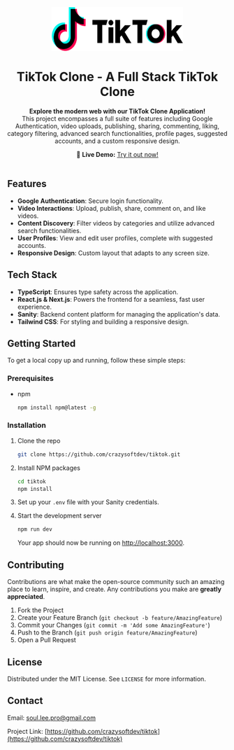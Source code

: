 

<div align="center">
  <a href="https://github.com/crazysoftdev/tiktok">
    <img src="utils/TikTok_logo.webp" alt="TikTok Logo" width="300" height="100" />
  </a>
</div>

<h1 align="center">TikTok Clone - A Full Stack TikTok Clone</h1>

<p align="center">
  <strong>Explore the modern web with our TikTok Clone Application!</strong><br>
  This project encompasses a full suite of features including Google Authentication, video uploads, publishing, sharing, commenting, liking, category filtering, advanced search functionalities, profile pages, suggested accounts, and a custom responsive design.
</p>

<div align="center">
  👋 <strong>Live Demo:</strong> <a href="https://jj-tiktok.vercel.app/">Try it out now!</a>
</div>

<br />

## Features

- **Google Authentication**: Secure login functionality.
- **Video Interactions**: Upload, publish, share, comment on, and like videos.
- **Content Discovery**: Filter videos by categories and utilize advanced search functionalities.
- **User Profiles**: View and edit user profiles, complete with suggested accounts.
- **Responsive Design**: Custom layout that adapts to any screen size.

## Tech Stack

- **TypeScript**: Ensures type safety across the application.
- **React.js & Next.js**: Powers the frontend for a seamless, fast user experience.
- **Sanity**: Backend content platform for managing the application's data.
- **Tailwind CSS**: For styling and building a responsive design.

## Getting Started

To get a local copy up and running, follow these simple steps:

### Prerequisites

- npm
  ```sh
  npm install npm@latest -g
  ```

### Installation

1. Clone the repo
   ```sh
   git clone https://github.com/crazysoftdev/tiktok.git
   ```
2. Install NPM packages
   ```sh
   cd tiktok
   npm install
   ```
3. Set up your `.env` file with your Sanity credentials.

4. Start the development server
   ```sh
   npm run dev
   ```
   Your app should now be running on [http://localhost:3000](http://localhost:3000).

## Contributing

Contributions are what make the open-source community such an amazing place to learn, inspire, and create. Any contributions you make are **greatly appreciated**.

1. Fork the Project
2. Create your Feature Branch (`git checkout -b feature/AmazingFeature`)
3. Commit your Changes (`git commit -m 'Add some AmazingFeature'`)
4. Push to the Branch (`git push origin feature/AmazingFeature`)
5. Open a Pull Request

## License

Distributed under the MIT License. See `LICENSE` for more information.

## Contact

Email: [soul.lee.pro@gmail.com](mailto:soul.lee.pro@gmail.com)

Project Link: [https://github.com/crazysoftdev/tiktok](https://github.com/crazysoftdev/tiktok)
